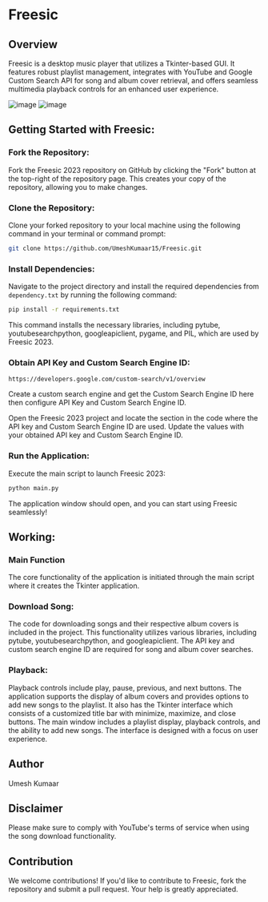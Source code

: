 # Freesic

## Overview
Freesic is a desktop music player that utilizes a Tkinter-based GUI. It features robust playlist management, integrates with YouTube and Google Custom Search API for song and album cover retrieval, and offers seamless multimedia playback controls for an enhanced user experience.

![image](https://github.com/UmeshKumaar15/Freesic/assets/94381340/3d82f775-735e-4fbb-8c72-8e8ade0b8ddb)
![image](https://github.com/UmeshKumaar15/Freesic/assets/94381340/efa42321-7554-4d74-b566-e812ea86e2ce)


## Getting Started with Freesic:

### Fork the Repository:
Fork the Freesic 2023 repository on GitHub by clicking the "Fork" button at the top-right of the repository page. This creates your copy of the repository, allowing you to make changes.

### Clone the Repository:
Clone your forked repository to your local machine using the following command in your terminal or command prompt:

```bash
git clone https://github.com/UmeshKumaar15/Freesic.git
```

### Install Dependencies:
Navigate to the project directory and install the required dependencies from `dependency.txt` by running the following command:

```bash
pip install -r requirements.txt
```

This command installs the necessary libraries, including pytube, youtubesearchpython, googleapiclient, pygame, and PIL, which are used by Freesic 2023.


### Obtain API Key and Custom Search Engine ID:

```url
https://developers.google.com/custom-search/v1/overview
```

Create a custom search engine and get the Custom Search Engine ID here then configure API Key and Custom Search Engine ID.

Open the Freesic 2023 project and locate the section in the code where the API key and Custom Search Engine ID are used. Update the values with your obtained API key and Custom Search Engine ID.


### Run the Application:
Execute the main script to launch Freesic 2023:

```python
python main.py
```

The application window should open, and you can start using Freesic seamlessly!

## Working:

### Main Function
The core functionality of the application is initiated through the main script where it creates the Tkinter application.

### Download Song:
The code for downloading songs and their respective album covers is included in the project. This functionality utilizes various libraries, including pytube, youtubesearchpython, and googleapiclient. The API key and custom search engine ID are required for song and album cover searches.

### Playback:
Playback controls include play, pause, previous, and next buttons. The application supports the display of album covers and provides options to add new songs to the playlist.
It also has the Tkinter interface which consists of a customized title bar with minimize, maximize, and close buttons. The main window includes a playlist display, playback controls, and the ability to add new songs. The interface is designed with a focus on user experience.

## Author
Umesh Kumaar

## Disclaimer
Please make sure to comply with YouTube's terms of service when using the song download functionality.

## Contribution
We welcome contributions! If you'd like to contribute to Freesic, fork the repository and submit a pull request. Your help is greatly appreciated.
